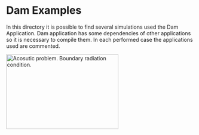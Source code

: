 # Dam Examples

In this directory it is possible to find several simulations used the Dam Application. Dam application has some dependencies of other applications so it is necessary to compile them. In each performed case the applications used are commented.

[<img
  src="https://github.com/KratosMultiphysics/Examples/blob/dam-examples/dam/use_cases/Acoustic/data/acoustic_post_.png?raw=true"
  width="300"
  height="200"
  title="Acosutic problem. Boundary radiation condition.">
](https://github.com/KratosMultiphysics/Examples/tree/dam-examples/dam/use_cases/Acoustic/)